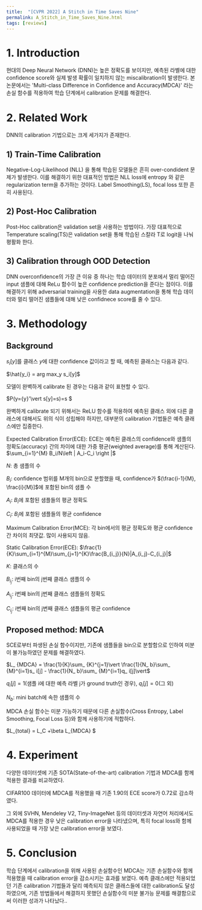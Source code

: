 ```yaml
---
title:  "[CVPR 2022] A Stitch in Time Saves Nine"
permalink: A_Stitch_in_Time_Saves_Nine.html
tags: [reviews]
---
```


# 1. Introduction

현대의 Deep Neural Network (DNN)는 높은 정확도를 보이지만, 예측된 라벨에 대한 confidence score와 실제 발생 확률이 일치하지 않는 miscalibration이 발생한다.
본 논문에서는 'Multi-class Difference in Confidence and Accuracy(MDCA)' 라는 손실 함수를 적용하여 학습 단계에서 calibration 문제를 해결한다.


# 2. Related Work
DNN의 calibration 기법으로는 크게 세가지가 존재한다.

## 1) Train-Time Calibration
Negative-Log-Likelihood (NLL) 을 통해 학습된 모델들은 흔히 over-condident 문제가 발생한다. 이를 해결하기 위한 대표적인 방법은 NLL loss에 entropy 와 같은 regularization term을 추가하는 것이다. Label Smoothing(LS), focal loss 또한 흔히 사용된다.

## 2) Post-Hoc Calibration
Post-Hoc calibration은 validation set을 사용하는 방법이다. 가장 대표적으로 Temperature scaling(TS)은 validation set을 통해 학습된 스칼라 T로 logit을 나눠 평활화 한다.

## 3) Calibration through OOD Detection
DNN overconfidence의 가장 큰 이유 중 하나는 학습 데이터의 분포에서 멀리 떨어진 input 샘플에 대해 ReLu 함수이 높은 confidence prediction을 준다는 점이다. 이를 해결하기 위해 adversarial training을 사용한 data augmentation을 통해 학습 데이터와 멀리 떨어진 샘플들에 대해 낮은 confidnece score를 줄 수 있다.


# 3. Methodology
## Background
$s_i[y]$를 클래스 $y$에 대한 confidence 값이라고 할 때, 예측된 클래스는 다음과 같다. 

$\hat{y_i} = arg max_y s_i[y]$

모델이 완벽하게 calibrate 된 경우는 다음과 같이 표현할 수 있다.

$P(y={y}'\vert s[y]=s)=s $

완벽하게 calibrate 되기 위해서는 ReLU 함수를 적용하여 예측된 클래스 외에 다른 클래스에 대해서도 위의 식이 성립해야 하지만, 대부분의 calibration 기법들은 예측 클래스에만 집중한다.

Expected Calibration Error(ECE): ECE는 예측된 클래스의 confidence와 샘플의 정확도(accuracy) 간의 차이에 대한 가중 평균(weighted average)를 통해 계산된다. 
$\sum_{i=1}^{M} B_i/N\left | A_i-C_i \right |$

$N$: 총 샘플의 수

$B_i$: confidence 범위를 M개의 bin으로 분할했을 때, confidence가 $(\frac{i-1}{M}, \frac{i}{M}]$에 포함된 bin의 샘플 수

$A_i$: $B_i$에 포함된 샘플들의 평균 정확도

$C_i$: $B_i$에 포함된 샘플들의 평균 confidence

Maximum Calibration Error(MCE): 각 bin에서의 평균 정확도와 평균 confidence 간 차이의 최댓값. 많이 사용되지 않음.

Static Calibration Error(ECE): 
$\frac{1}{K}\sum_{i=1}^{M}\sum_{j=1}^{K}\frac{B_{i_j}}{N}|A_{i_j}-C_{i_j}|$

$K$: 클래스의 수

$B_{i_j}$: i번째 bin의 j번째 클래스 샘플의 수

$A_{i_j}$: i번째 bin의 j번째 클래스 샘플들의 정확도

$C_{i_j}$: i번째 bin의 j번째 클래스 샘플들의 평균 confidence

## Proposed method: MDCA
SCE로부터 파생된 손실 함수이지만, 기존에 샘플들을 bin으로 분할함으로 인하여 미분이 불가능하였던 문제를 해결하였다.

$L_ {MDCA} = \frac{1}{K}\sum_ {K}^{j=1}\vert \frac{1}{N_ b}\sum_ {M}^{i=1}s_ i[j] - \frac{1}{N_ b}\sum_ {M}^{i=1}q_ i[j]\vert$

$q_ i[j]=1$(샘플 i에 대한 예측 라벨 j가 ground truth인 경우), $q_ i[j]=0$(그 외)

$N_b$: mini batch에 속한 샘플의 수

MDCA 손실 함수는 미분 가능하기 때문에 다른 손실함수(Cross Entropy, Label Smoothing, Focal Loss 등)와 함께 사용하기에 적합하다.

$L_{total} = L_C +\beta L_{MDCA} $


# 4. Experiment

다양한 데이터셋에 기존 SOTA(State-of-the-art) calibration 기법과 MDCA를 함께 적용한 결과를 비교하였다.

CIFAR100 데이터에 MDCA를 적용했을 때 기존 1.90의 ECE score가 0.72로 감소하였다.

그 외에 SVHN, Mendeley V2, Tiny-ImageNet 등의 데이터셋과 자연어 처리에서도 MDCA를 적용한 경우 낮은 calibration error을 나타냈으며, 특히 focal loss와 함께 사용되었을 때 가장 낮은 calibration error을 보였다. 




# 5. Conclusion
학습 단계에서 calibration을 위해 사용된 손실함수인 MDCA는 기존 손실함수와 함께 적용했을 때 calibration error을 감소시키는 효과를 보였다. 예측 클래스에만 적용되었던 기존 calibration 기법들과 달리 예측되지 않은 클래스들에 대한 calibration도 달성하였으며, 기존 방법들에서 해결하지 못했던 손실함수의 미분 불가능 문제를 해결함으로써 이러한 성과가 나타났다..